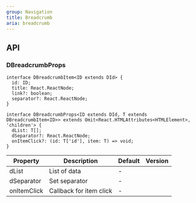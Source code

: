 ```yaml
---
group: Navigation
title: Breadcrumb
aria: breadcrumb
---
```


## API

### DBreadcrumbProps

```tsx
interface DBreadcrumbItem<ID extends DId> {
  id: ID;
  title: React.ReactNode;
  link?: boolean;
  separator?: React.ReactNode;
}

interface DBreadcrumbProps<ID extends DId, T extends DBreadcrumbItem<ID>> extends Omit<React.HTMLAttributes<HTMLElement>, 'children'> {
  dList: T[];
  dSeparator?: React.ReactNode;
  onItemClick?: (id: T['id'], item: T) => void;
}
```

<!-- prettier-ignore-start -->
| Property | Description | Default | Version | 
| --- | --- | --- | --- | 
| dList | List of data | - |  |
| dSeparator | Set separator | - |  |
| onItemClick | Callback for item click | - |  |
<!-- prettier-ignore-end -->
